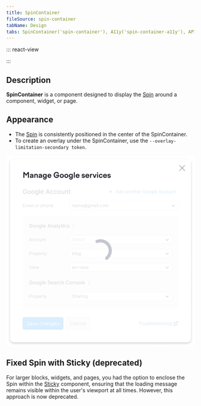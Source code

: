 ```yaml
---
title: SpinContainer
fileSource: spin-container
tabName: Design
tabs: SpinContainer('spin-container'), A11y('spin-container-a11y'), API('spin-container-api'), Example('spin-container-code'), Changelog('spin-container-changelog')
---
```


::: react-view

<script lang="tsx">
import React from 'react';
import SpinContainer from '@semcore/ui/spin-container';
import PlaygroundGeneration from '@components/PlaygroundGeneration';
import Input from '@semcore/ui/input';
import { Box } from '@semcore/ui/flex-box';

const playground = (createGroupWidgets) => {
  const { bool, radio, text } = createGroupWidgets('SpinContainer');

  const loading = bool({
    key: 'loading',
    defaultValue: true,
    label: 'Loading',
  });

  const theme = radio({
    key: 'theme',
    defaultValue: 'dark',
    label: 'Theme',
    options: ['dark', 'invert'],
  });

  const background = text({
    key: 'background',
    defaultValue: '',
    label: 'Overlay color',
  });

  return (
    <SpinContainer
      loading={loading}
      theme={theme}
      background={background ? background : undefined}
      p='3px'
    >
      <Box w={150}>
        <h4>User form:</h4>
        <Input mb={2}>
          <Input.Value />
        </Input>
        <Input mb={2}>
          <Input.Value />
        </Input>
        <Input mb={2}>
          <Input.Value />
        </Input>
        <Input mb={2}>
          <Input.Value />
        </Input>
      </Box>
    </SpinContainer>
  );
};

const App = PlaygroundGeneration(playground);
</script>

:::

## Description

**SpinContainer** is a component designed to display the [Spin](/components/spin/) around a component, widget, or page.

## Appearance

- The [Spin](/components/spin/) is consistently positioned in the center of the SpinContainer.
- To create an overlay under the SpinContainer, use the `--overlay-limitation-secondary token`.

![](static/spincontainer-dropdown.png)

## Fixed Spin with Sticky (deprecated)

For larger blocks, widgets, and pages, you had the option to enclose the Spin within the [Sticky](/components/sticky/) component, ensuring that the loading message remains visible within the user's viewport at all times. However, this approach is now deprecated.

